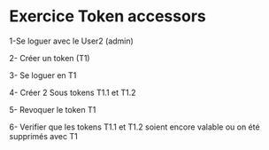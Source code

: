 # Exercice Token accessors


1-Se loguer avec le User2 (admin)

2- Créer un token (T1)

3- Se loguer en T1

4- Créer 2 Sous tokens T1.1 et T1.2

5- Revoquer le token T1

6- Verifier que les tokens T1.1 et T1.2 soient encore valable ou on été supprimés avec T1